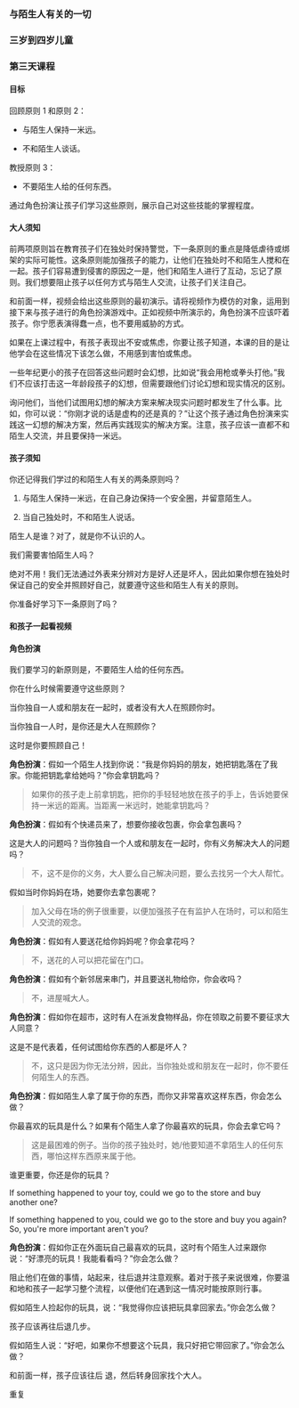 ### 与陌生人有关的一切

### 三岁到四岁儿童

### 第三天课程

#### 目标

回顾原则 1 和原则 2：

* 与陌生人保持一米远。

* 不和陌生人谈话。

教授原则 3：

* 不要陌生人给的任何东西。

通过角色扮演让孩子们学习这些原则，展示自己对这些技能的掌握程度。

#### 大人须知

前两项原则旨在教育孩子们在独处时保持警觉，下一条原则的重点是降低虐待或绑架的实际可能性。这条原则能加强孩子的能力，让他们在独处时不和陌生人搅和在一起。孩子们容易遭到侵害的原因之一是，他们和陌生人进行了互动，忘记了原则。我们想要阻止孩子以任何方式与陌生人交流，让孩子们关注自己。

和前面一样，视频会给出这些原则的最初演示。请将视频作为模仿的对象，运用到接下来与孩子进行的角色扮演游戏中。正如视频中所演示的，角色扮演不应该吓着孩子。你宁愿表演得蠢一点，也不要用威胁的方式。

如果在上课过程中，有孩子表现出不安或焦虑，你要让孩子知道，本课的目的是让他学会在这些情况下该怎么做，不用感到害怕或焦虑。

一些年纪更小的孩子在回答这些问题时会幻想，比如说“我会用枪或拳头打他。”我们不应该打击这一年龄段孩子的幻想，但需要跟他们讨论幻想和现实情况的区别。

询问他们，当他们试图用幻想的解决方案来解决现实问题时都发生了什么事。比如，你可以说：“你刚才说的话是虚构的还是真的？”让这个孩子通过角色扮演来实践这一幻想的解决方案，然后再实践现实的解决方案。注意，孩子应该一直都不和陌生人交流，并且要保持一米远。

#### 孩子须知

你还记得我们学过的和陌生人有关的两条原则吗？

1. 与陌生人保持一米远，在自己身边保持一个安全圈，并留意陌生人。

2. 当自己独处时，不和陌生人说话。

陌生人是谁？对了，就是你不认识的人。

我们需要害怕陌生人吗？

绝对不用！我们无法通过外表来分辨对方是好人还是坏人，因此如果你想在独处时保证自己的安全并照顾好自己，就要遵守这些和陌生人有关的原则。

你准备好学习下一条原则了吗？

#### 和孩子一起看视频

#### 角色扮演

我们要学习的新原则是，不要陌生人给的任何东西。

你在什么时候需要遵守这些原则？

当你独自一人或和朋友在一起时，或者没有大人在照顾你时。

当你独自一人时，是你还是大人在照顾你？

这时是你要照顾自己！

**角色扮演**：假如一个陌生人找到你说：“我是你妈妈的朋友，她把钥匙落在了我家。你能把钥匙拿给她吗？”你会拿钥匙吗？

> 如果你的孩子走上前拿钥匙，把你的手轻轻地放在孩子的手上，告诉她要保持一米远的距离。当距离一米远时，她能拿钥匙吗？

**角色扮演**：假如有个快递员来了，想要你接收包裹，你会拿包裹吗？

这是大人的问题吗？当你独自一个人或和朋友在一起时，你有义务解决大人的问题吗？

> 不，这不是你的义务，大人要么自己解决问题，要么去找另一个大人帮忙。

假如当时你妈妈在场，她要你去拿包裹呢？

> 加入父母在场的例子很重要，以便加强孩子在有监护人在场时，可以和陌生人交流的观念。

**角色扮演**：假如有人要送花给你妈妈呢？你会拿花吗？

> 不，送花的人可以把花留在门口。

**角色扮演**：假如有个新邻居来串门，并且要送礼物给你，你会收吗？

> 不，进屋喊大人。

**角色扮演**：假如你在超市，这时有人在派发食物样品，你在领取之前要不要征求大人同意？

这是不是代表着，任何试图给你东西的人都是坏人？

> 不，这只是因为你无法分辨，因此，当你独处或和朋友在一起时，你不要任何陌生人的东西。

**角色扮演**：假如陌生人拿了属于你的东西，而你又非常喜欢这样东西，你会怎么做？

你最喜欢的玩具是什么？如果有个陌生人拿了你最喜欢的玩具，你会去拿它吗？

> 这是最困难的例子。当你的孩子独处时，她/他要知道不拿陌生人的任何东西，哪怕这样东西原来属于他。

谁更重要，你还是你的玩具？

If something happened to your toy, could we go to the store and buy another one?

If something happened to you, could we go to the store and buy you again?
So, you're more important aren't you?

**角色扮演**：假如你正在外面玩自己最喜欢的玩具，这时有个陌生人过来跟你说：“好漂亮的玩具！我能看看吗？”你会怎么做？

阻止他们在做的事情，站起来，往后退并注意观察。着对于孩子来说很难，你要温和地和孩子一起学习整个流程，以便他们在遇到这一情况时能按原则行事。

假如陌生人捡起你的玩具，说：“我觉得你应该把玩具拿回家去。”你会怎么做？

孩子应该再往后退几步。

假如陌生人说：“好吧，如果你不想要这个玩具，我只好把它带回家了。”你会怎么做？

和前面一样，孩子应该往后 退，然后转身回家找个大人。

重复